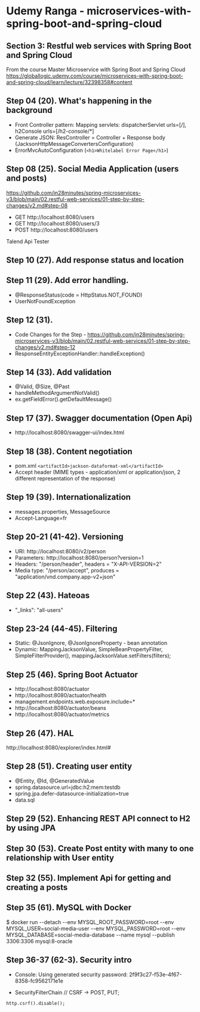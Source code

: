# Udemy Ranga - microservices-with-spring-boot-and-spring-cloud
## Section 3: Restful web services with Spring Boot and Spring Cloud 
From the course Master Microservice with Spring Boot and Spring Cloud  
https://globallogic.udemy.com/course/microservices-with-spring-boot-and-spring-cloud/learn/lecture/32398358#content

## Step 04 (20). What's happening in the background
- Front Controller pattern: Mapping servlets: dispatcherServlet urls=[/], h2Console urls=[/h2-console/*]
- Generate JSON: ResController = Controller + Response body (JacksonHttpMessageConvertersConfiguration)
- ErrorMvcAutoConfiguration (`<h1>Whitelabel Error Page</h1>`)

## Step 08 (25). Social Media Application (users and posts)<br>
https://github.com/in28minutes/spring-microservices-v3/blob/main/02.restful-web-services/01-step-by-step-changes/v2.md#step-08

- GET http://localhost:8080/users
- GET http://localhost:8080/users/3
- POST http://localhost:8080/users

Talend Api Tester

## Step 10 (27). Add response status and location

## Step 11 (29). Add error handling.<br>
- @ResponseStatus(code = HttpStatus.NOT_FOUND)
- UserNotFoundException

## Step 12 (31).
- Code Changes for the Step - https://github.com/in28minutes/spring-microservices-v3/blob/main/02.restful-web-services/01-step-by-step-changes/v2.md#step-12
- ResponseEntityExceptionHandler::handleException()

## Step 14 (33). Add validation
- @Valid, @Size, @Past
- handleMethodArgumentNotValid()
- ex.getFieldError().getDefaultMessage()

## Step 17 (37). Swagger documentation (Open Api)
- http://localhost:8080/swagger-ui/index.html

## Step 18 (38). Content negotiation
- pom.xml `<artifactId>jackson-dataformat-xml</artifactId>`
- Accept header (MIME types - application/xml or application/json, 2 different representation of the response)

## Step 19 (39). Internationalization
- messages.properties, MessageSource
- Accept-Language=fr

## Step 20-21 (41-42). Versioning
- URI: http://localhost:8080/v2/person
- Parameters: http://localhost:8080/person?version=1
- Headers: "/person/header", headers = "X-API-VERSION=2"
- Media type: "/person/accept", produces = "application/vnd.company.app-v2+json"

## Step 22 (43). Hateoas
- "_links": "all-users"

## Step 23-24 (44-45). Filtering
- Static: @JsonIgnore, @JsonIgnoreProperty - bean annotation
- Dynamic: MappingJacksonValue, SimpleBeanPropertyFilter, SimpleFilterProvider(), mappingJacksonValue.setFilters(filters);

## Step 25 (46). Spring Boot Actuator
- http://localhost:8080/actuator
- http://localhost:8080/actuator/health
- management.endpoints.web.exposure.include=*
- http://localhost:8080/actuator/beans
- http://localhost:8080/actuator/metrics

## Step 26 (47). HAL
http://localhost:8080/explorer/index.html#

## Step 28 (51). Creating user entity
- @Entity, @Id, @GeneratedValue
- spring.datasource.url=jdbc:h2:mem:testdb
- spring.jpa.defer-datasource-initialization=true
- data.sql

## Step 29 (52). Enhancing REST API connect to H2 by using JPA

## Step 30 (53). Create Post entity with many to one relationship with User entity

## Step 32 (55). Implement Api for getting and creating a posts 

## Step 35 (61). MySQL with Docker
$ docker run --detach 
--env MYSQL_ROOT_PASSWORD=root 
--env MYSQL_USER=social-media-user 
--env MYSQL_PASSWORD=root 
--env MYSQL_DATABASE=social-media-database 
--name mysql 
--publish 3306:3306 
mysql:8-oracle

## Step 36-37 (62-3). Security intro
- Console: Using generated security password: 2f9f3c27-f53e-4f67-8358-fc9562171e1e

- SecurityFilterChain   // CSRF -> POST, PUT; 
```
http.csrf().disable();
```
